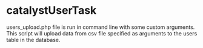 # catalystUserTask

users_upload.php file is run in command line with some custom arguments. 
This script will upload data from csv file specified as arguments to the users table in the database.